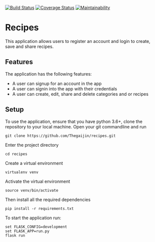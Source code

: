 [![Build Status](https://travis-ci.org/Thegaijin/recipes.svg?branch=flask-v1.2)](https://travis-ci.org/Thegaijin/recipes)
[![Coverage Status](https://coveralls.io/repos/github/Thegaijin/recipes/badge.svg?branch=flask-v1.2)](https://coveralls.io/github/Thegaijin/recipes?branch=flask-v1.2)
[![Maintainability](https://api.codeclimate.com/v1/badges/93d760f922717f383077/maintainability)](https://codeclimate.com/github/Thegaijin/recipes/maintainability)


# Recipes
This application allows users to register an account and login to create, save and share recipes.

## Features

The application has the following features:

* A user can signup for an account in the app 
* A user can  signin into the app with their credentials
* A user can create, edit, share and delete categories and or recipes

## Setup

To use the application, ensure that you have python 3.6+, clone the repository to your local machine. Open your git commandline and run

    git clone https://github.com/Thegaijin/recipes.git

Enter the project directory

    cd recipes

Create a virtual environment

    virtualenv venv

Activate the virtual environment

    source venv/bin/activate

Then install all the required dependencies

    pip install -r requirements.txt

To start the application run:

    set FLASK_CONFIG=development
    set FLASK_APP=run.py
    flask run
